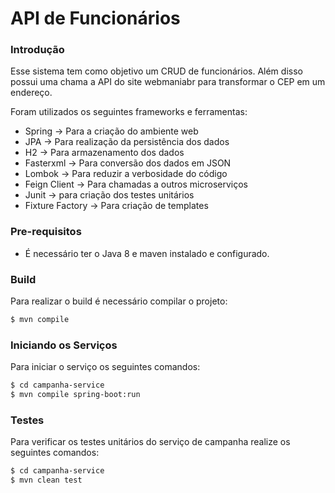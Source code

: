 # API de Funcionários
### Introdução

Esse sistema tem como objetivo um CRUD de funcionários. Além disso possui uma chama a API do site webmaniabr para transformar o CEP em um endereço.

Foram utilizados os seguintes frameworks e ferramentas:

- Spring -> Para a criação do ambiente web
- JPA    -> Para realização da persistência dos dados
- H2     -> Para armazenamento dos dados
- Fasterxml -> Para conversão dos dados em JSON
- Lombok -> Para reduzir a verbosidade do código
- Feign Client -> Para chamadas a outros microserviços
- Junit   -> para criação dos testes unitários
- Fixture Factory -> Para criação de templates

### Pre-requisitos

- É necessário ter o Java 8 e maven instalado e configurado.

### Build

Para realizar o build é necessário compilar o projeto:

```sh
$ mvn compile
```
### Iniciando os Serviços

Para iniciar o serviço os seguintes comandos:

```sh
$ cd campanha-service
$ mvn compile spring-boot:run
```

### Testes

Para verificar os testes unitários do serviço de campanha realize os seguintes comandos:

```sh
$ cd campanha-service
$ mvn clean test
```
